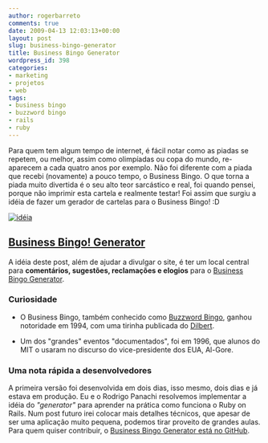 ```yaml
---
author: rogerbarreto
comments: true
date: 2009-04-13 12:03:13+00:00
layout: post
slug: business-bingo-generator
title: Business Bingo Generator
wordpress_id: 398
categories:
- marketing
- projetos
- web
tags:
- business bingo
- buzzword bingo
- rails
- ruby
---
```


Para quem tem algum tempo de internet, é fácil notar como as piadas se repetem, ou melhor, assim como olimpíadas ou copa do mundo, re-aparecem a cada quatro anos por exemplo. Não foi diferente com a piada que recebi (novamente) a pouco tempo, o Business Bingo. O que torna a piada muito divertida é o seu alto teor sarcástico e real, foi quando pensei, porque não imprimir esta cartela e realmente testar! Foi assim que surgiu a idéia de fazer um gerador de cartelas para o Business Bingo! :D

[![idéia](http://1up4dev.org/wp-content/uploads/2009/04/ideia-299x300.jpg)](http://1up4dev.org/wp-content/uploads/2009/04/ideia.jpg)


## [Business Bingo! Generator](http://business-bingo.heroku.com/)


A idéia deste post, além de ajudar a divulgar o site, é ter um local central para **comentários, sugestões, reclamações e elogios** para o [Business Bingo Generator](http://business-bingo.heroku.com/).


### Curiosidade





	
  * O Business Bingo, também conhecido como [Buzzword Bingo](http://en.wikipedia.org/wiki/Buzzword_bingo), ganhou notoridade em 1994, com uma tirinha publicada do [Dilbert](http://dilbert.com/fast/1994-02-22/).

	
  * Um dos "grandes" eventos "documentados", foi em 1996, que alunos do MIT o usaram no discurso do vice-presidente dos EUA, Al-Gore.




### Uma nota rápida a desenvolvedores


A primeira versão foi desenvolvida em dois dias, isso mesmo, dois dias e já estava em produção. Eu e o Rodrigo Panachi resolvemos implementar a idéia do _"generator"_ para aprender na prática como funciona o Ruby on Rails. Num post futuro irei colocar mais detalhes técnicos, que apesar de ser uma aplicação muito pequena, podemos tirar proveito de grandes aulas. Para quem quiser contribuir, o [Business Bingo Generator está no GitHub](http://github.com/rpanachi/business-bingo-generator/tree/master).
